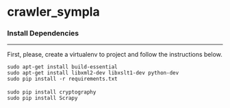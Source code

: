 # crawler_sympla

### Install Dependencies
---------------------------------------
First, please, create a virtualenv to project and follow the instructions below.

```sudo apt-get install build-essential```
<br>
```sudo apt-get install libxml2-dev libxslt1-dev python-dev```
<br>
```sudo pip install -r requirements.txt```
<br>	
```sudo pip install cryptography```
<br>
```sudo pip install Scrapy```